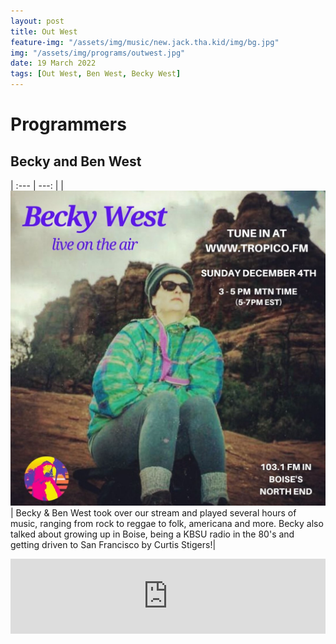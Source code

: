 ```yaml
---
layout: post
title: Out West
feature-img: "/assets/img/music/new.jack.tha.kid/img/bg.jpg"
img: "/assets/img/programs/outwest.jpg"
date: 19 March 2022
tags: [Out West, Ben West, Becky West]
---
```


# Programmers

## Becky and Ben West

| :--- | ---: |
| ![](/assets/img/programs/outwest.jpg) | Becky & Ben West took over our stream and played several hours of music, ranging from rock to reggae to folk, americana and more. Becky also talked about growing up in Boise, being a KBSU radio in the 80's and getting driven to San Francisco by Curtis Stigers!|

<iframe width="100%" height="120" src="https://www.mixcloud.com/widget/iframe/?hide_cover=1&feed=%2Ftropicofm%2Fbecky-ben-west-special%2F" frameborder="0" ></iframe>
